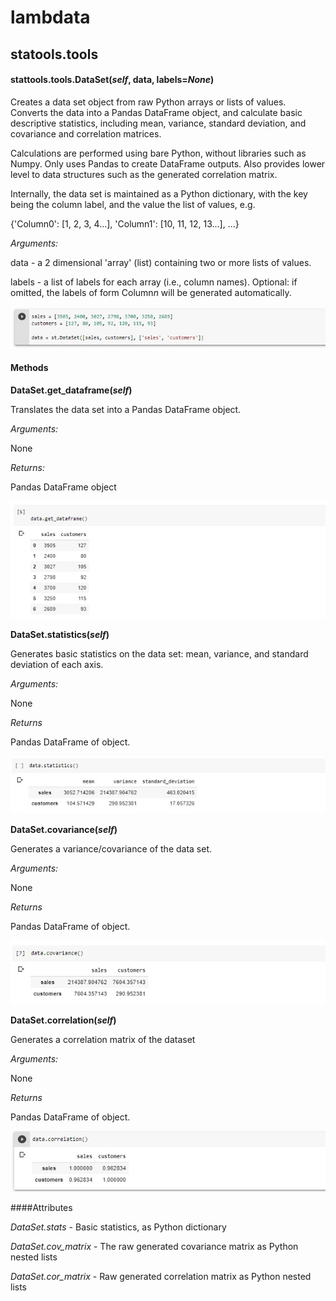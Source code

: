 # lambdata

## statools.tools

#### stattools.tools.DataSet(*self*, data, labels=*None*)

Creates a data set object from raw Python arrays or lists of values. Converts
the data into a Pandas DataFrame object, and calculate basic descriptive
statistics, including mean, variance, standard deviation, and covariance and
correlation matrices.

Calculations are performed using bare Python, without libraries such as Numpy. 
Only uses Pandas to create DataFrame outputs. Also provides lower level to
data structures such as the generated correlation matrix.

Internally, the data set is maintained as a Python dictionary, with the key being
the column label, and the value the list of values, e.g.

{'Column0': [1, 2, 3, 4...], 'Column1': [10, 11, 12, 13...], ...}


*Arguments:*

data - a 2 dimensional 'array' (list) containing two or more lists of values.

labels - a list of labels for each array (i.e., column names). Optional: if 
omitted, the labels of form Column*n* will be generated automatically.

![](assets/instantiate_example.jpg)

#### Methods


**DataSet.get_dataframe(*self*)**


Translates the data set into a Pandas DataFrame object.

*Arguments:*

None

*Returns:*

Pandas DataFrame object

![](assets/dataframe_example.jpg)


**DataSet.statistics(*self*)**

Generates basic statistics on the data set: mean, variance, and standard deviation
of each axis.

*Arguments:*

None

*Returns*

Pandas DataFrame of object. 

![](assets/mvs_example.jpg)


**DataSet.covariance(*self*)**

Generates a variance/covariance of the data set.

*Arguments:*

None

*Returns*

Pandas DataFrame of object. 

![](assets/covariance_example.jpg)

**DataSet.correlation(*self*)**

Generates a correlation matrix of the dataset

*Arguments:*

None

*Returns*

Pandas DataFrame of object. 

![](assets/correlation_example.jpg)


####Attributes

*DataSet.stats* - Basic statistics, as Python dictionary

*DataSet.cov_matrix* - The raw generated covariance matrix as Python nested lists

*DataSet.cor_matrix* - Raw generated correlation matrix as Python nested lists


